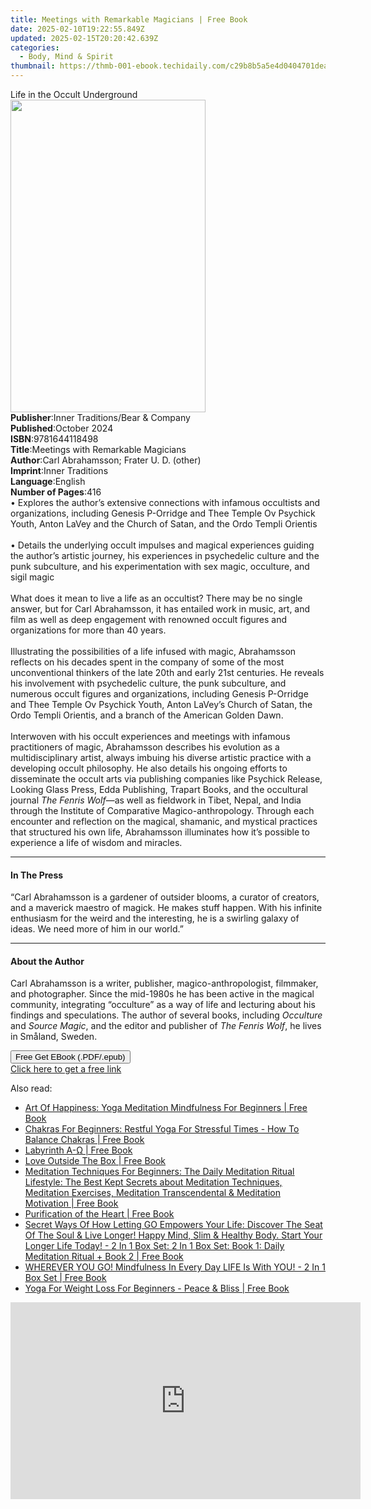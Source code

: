 ```yaml
---
title: Meetings with Remarkable Magicians | Free Book
date: 2025-02-10T19:22:55.849Z
updated: 2025-02-15T20:20:42.639Z
categories:
  - Body, Mind & Spirit
thumbnail: https://thmb-001-ebook.techidaily.com/c29b8b5a5e4d0404701deab3e28d7007dd5559751ae54c29a65c29ac1f93fd8e.jpg
---
```

<main id="book-container">
  <div class="flex flex-col">
    <div class="book-brief flex-1 py-6 px-4 sm:p-6 md:py-10 md:px-8">
      <!-- brief-->
      <div class="book-brief-main">Life in the Occult Underground</div>
    </div>
    <div
      class="book-meta-info flex-1 grid gap-4 col-start-1 col-end-3 row-start-1 sm:mb-6 sm:grid-cols-4 lg:gap-6 lg:col-start-2 lg:row-end-6 lg:row-span-6 lg:mb-0"
    >
      <div
        class="book-meta-info-left place-content-center mt-4 p-4 text-sm leading-6 col-start-2 col-span-2 dark:text-slate-400"
      >
        <img
          class="w-full h-500 object-cover rounded-lg sm:h-255 sm:col-span-2 lg:col-span-full"
          src="https://img-001-ebook.techidaily.com/acb969f2f2a8cdbe4fbec654a12980e6a99e80f20d88005a6045273d28f6b891.jpg"
          alt=""
          width="312"
          height="500"
        />
      </div>
      <div
        class="book-meta-info-right mt-2 col-start-1 row-start-2 col-span-3 self-center"
      >
        <!-- meta data  -->
        <div class="flex flex-col px-4 md:px-8">
          <div class="flex-1">
            <strong>Publisher</strong>:<span class="px-2"
              >Inner Traditions/Bear &amp; Company</span
            >
          </div>
          <div class="flex-1">
            <strong>Published</strong>:<span class="px-2">October 2024</span>
          </div>
          <div class="flex-1">
            <strong>ISBN</strong>:<span class="px-2">9781644118498</span>
          </div>
          <div class="flex-1">
            <strong>Title</strong>:<span class="px-2"
              >Meetings with Remarkable Magicians</span
            >
          </div>
          <div class="flex-1">
            <strong>Author</strong>:<span class="px-2"
              >Carl Abrahamsson; Frater U. D. (other)</span
            >
          </div>
          <div class="flex-1">
            <strong>Imprint</strong>:<span class="px-2">Inner Traditions</span>
          </div>
          <div class="flex-1">
            <strong>Language</strong>:<span class="px-2">English</span>
          </div>
          <div class="flex-1">
            <strong>Number of Pages</strong>:<span class="px-2">416</span>
          </div>
        </div>
      </div>
    </div>
    <div class="book-description flex-1 py-6 px-4 sm:p-6 md:py-10 md:px-8">
      <div class="book-description-main">
        <div accordion-content="" id="description">
          • Explores the author’s extensive connections with infamous occultists
          and organizations, including Genesis P-Orridge and Thee Temple Ov
          Psychick Youth, Anton LaVey and the Church of Satan, and the Ordo
          Templi Orientis<br /><br />• Details the underlying occult impulses
          and magical experiences guiding the author’s artistic journey, his
          experiences in psychedelic culture and the punk subculture, and his
          experimentation with sex magic, occulture, and sigil magic<br /><br />What
          does it mean to live a life as an occultist? There may be no single
          answer, but for Carl Abrahamsson, it has entailed work in music, art,
          and film as well as deep engagement with renowned occult figures and
          organizations for more than 40 years.<br /><br />Illustrating the
          possibilities of a life infused with magic, Abrahamsson reflects on
          his decades spent in the company of some of the most unconventional
          thinkers of the late 20th and early 21st centuries. He reveals his
          involvement with psychedelic culture, the punk subculture, and
          numerous occult figures and organizations, including Genesis P-Orridge
          and Thee Temple Ov Psychick Youth, Anton LaVey’s Church of Satan, the
          Ordo Templi Orientis, and a branch of the American Golden Dawn.<br /><br />Interwoven
          with his occult experiences and meetings with infamous practitioners
          of magic, Abrahamsson describes his evolution as a multidisciplinary
          artist, always imbuing his diverse artistic practice with a developing
          occult philosophy. He also details his ongoing efforts to disseminate
          the occult arts via publishing companies like Psychick Release,
          Looking Glass Press, Edda Publishing, Trapart Books, and the
          occultural journal <i>The Fenris Wolf—</i>as well as fieldwork in
          Tibet, Nepal, and India through the Institute of Comparative
          Magico-anthropology. Through each encounter and reflection on the
          magical, shamanic, and mystical practices that structured his own
          life, Abrahamsson illuminates how it’s possible to experience a life
          of wisdom and miracles.
        </div>
        <div class="accordion-fader"></div>
      </div>
    </div>
    <div class="book-excerpts flex-1 py-6 px-4 sm:p-6 md:py-10 md:px-8">
      <!-- excerpts-->
      <div class="book-excerpts-main">
        <hr />
        <h4 class="placeholder placeholder-heading">
          <span>In The Press</span>
        </h4>
        <p>
          “Carl Abrahamsson is a gardener of outsider blooms, a curator of
          creators, and a maverick maestro of magick. He makes stuff happen.
          With his infinite enthusiasm for the weird and the interesting, he is
          a swirling galaxy of ideas. We need more of him in our world.”
        </p>
      </div>
    </div>
    <div class="book-about-author flex-1 py-6 px-4 sm:p-6 md:py-10 md:px-8">
      <!-- about author-->
      <div class="book-main-author-main">
        <hr />
        <h4 class="placeholder placeholder-heading">
          <span>About the Author</span>
        </h4>
        <p>
          Carl Abrahamsson is a writer, publisher, magico-anthropologist,
          filmmaker, and photographer. Since the mid-1980s he has been active in
          the magical community, integrating “occulture” as a way of life and
          lecturing about his findings and speculations. The author of several
          books, including <i>Occulture</i> and <i>Source Magic</i>, and the
          editor and publisher of <i>The Fenris Wolf</i>, he lives in Småland,
          Sweden.
        </p>
      </div>
    </div>
    <div class="book-free-get flex-1 py-6 px-4 sm:p-6 md:py-10 md:px-8">
      <button
        id="btn-free-get"
        class="bg-blue-500 hover:bg-blue-700 text-white font-bold py-2 px-4 rounded"
      >
        Free Get EBook (.PDF/.epub)
      </button>
      <div id="countdown-display" class="px-2 text-lg mt-2"></div>
      <a
        id="free-link"
        class="hidden bg-blue-500 hover:bg-blue-700 text-white font-bold py-2 px-4 rounded"
        href="https://www.ebooks.com/en-us/book/211241250/meetings-with-remarkable-magicians/carl-abrahamsson/"
        target="_blank"
        >Click here to get a free link</a
      >
    </div>
    <script>
      let countdownTime = 0;
      let countdownInterval = null;
      document
        .getElementById('btn-free-get')
        .addEventListener('click', startCountdown);
      function startCountdown() {
        countdownTime = new Date().getTime() + 60000 * 3;
        countdownInterval = setInterval(updateCountdown, 1000);
        document.getElementById('btn-free-get').disabled = true;
        document
          .getElementById('btn-free-get')
          .classList.add('bg-gray-500', 'cursor-not-allowed');
      }
      function updateCountdown() {
        let currentTime = new Date().getTime();
        let timeLeft = countdownTime - currentTime;
        let secondsLeft = Math.floor(timeLeft / 1000);
        document.getElementById('countdown-display').innerHTML =
          `Remaining time: ${secondsLeft} seconds.`;
        if (secondsLeft <= 0) {
          clearInterval(countdownInterval);
          document.getElementById('btn-free-get').classList.add('hidden');
          document.getElementById('free-link').classList.remove('hidden');
          document.getElementById('countdown-display').innerHTML = '';
        }
      }
    </script>
  </div>
</main>

<ins class="adsbygoogle"
      style="display:block"
      data-ad-client="ca-pub-7571918770474297"
      data-ad-slot="8358498916"
      data-ad-format="auto"
      data-full-width-responsive="true"></ins>
    

<span class="atpl-alsoreadstyle">Also read:</span>
<div><ul>
<li><a href="https://novels-ebooks.techidaily.com/209848820-9781633832466-art-of-happiness-yoga-meditation-mindfulness-for-beginners/"><u>Art Of Happiness: Yoga Meditation Mindfulness For Beginners | Free Book</u></a></li>
<li><a href="https://novels-ebooks.techidaily.com/209848938-9781680328721-chakras-for-beginners-restful-yoga-for-stressful-times-how-to-balance-chakras/"><u>Chakras For Beginners: Restful Yoga For Stressful Times - How To Balance Chakras | Free Book</u></a></li>
<li><a href="https://novels-ebooks.techidaily.com/209849118-9780995735118-labyrinth-a-w/"><u>Labyrinth A-Ω | Free Book</u></a></li>
<li><a href="https://novels-ebooks.techidaily.com/209849098-9789535945208-love-outside-the-box/"><u>Love Outside The Box | Free Book</u></a></li>
<li><a href="https://novels-ebooks.techidaily.com/209848896-9781635017007-meditation-techniques-for-beginners-the-daily-meditation-ritual-lifestyle-the-best-kept-secrets-about-meditation-techniques-meditation-exercises-meditation-tran/"><u>Meditation Techniques For Beginners: The Daily Meditation Ritual Lifestyle: The Best Kept Secrets about Meditation Techniques, Meditation Exercises, Meditation Transcendental & Meditation Motivation | Free Book</u></a></li>
<li><a href="https://novels-ebooks.techidaily.com/209848761-9780985565909-purification-of-the-heart/"><u>Purification of the Heart | Free Book</u></a></li>
<li><a href="https://novels-ebooks.techidaily.com/209848866-9781634282697-secret-ways-of-how-letting-go-empowers-your-life-discover-the-seat-of-the-soul-live-longer-happy-mind-slim-healthy-body-start-your-longer-life-today-2-in-1-box-/"><u>Secret Ways Of How Letting GO Empowers Your Life: Discover The Seat Of The Soul & Live Longer! Happy Mind, Slim & Healthy Body. Start Your Longer Life Today! - 2 In 1 Box Set: 2 In 1 Box Set: Book 1: Daily Meditation Ritual + Book 2 | Free Book</u></a></li>
<li><a href="https://novels-ebooks.techidaily.com/209848864-9781634282888-wherever-you-go-mindfulness-in-every-day-life-is-with-you-2-in-1-box-set/"><u>WHEREVER YOU GO! Mindfulness In Every Day LIFE Is With YOU! - 2 In 1 Box Set | Free Book</u></a></li>
<li><a href="https://novels-ebooks.techidaily.com/209848949-9781681270197-yoga-for-weight-loss-for-beginners-peace-bliss/"><u>Yoga For Weight Loss For Beginners - Peace & Bliss | Free Book</u></a></li>
</ul></div>

<!-- affiliate ads begin -->
<iframe width="560" height="315" src="https://www.youtube.com/embed/aqeO4ed766s?si=AWtKHxP4hvQRd_lk" title="YouTube video player" frameborder="0" allow="accelerometer; autoplay; clipboard-write; encrypted-media; gyroscope; picture-in-picture; web-share" referrerpolicy="strict-origin-when-cross-origin" allowfullscreen></iframe>
<!-- affiliate ads end -->

